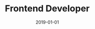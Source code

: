 ---
title: "Frontend Developer"
company: "Rigsrevisionen"
employment: "Contractor"
date: 2019-01-01
highlights: [
  'Built out wireframe and prototype for stakeholders.',
  'Developed a Vue.js newsletter application.',
  'Created a queuing system based on Hangfire.',
  'Migrated data from the old to the new application.',
  'Pseudonymize data to comply with GDPR rules.'
]
skills: ['Vue.js', 'Vuex', 'ZURB Foundation', 'Wireframe', 'Prototype', 'Hangfire', 'SQL Server']
---